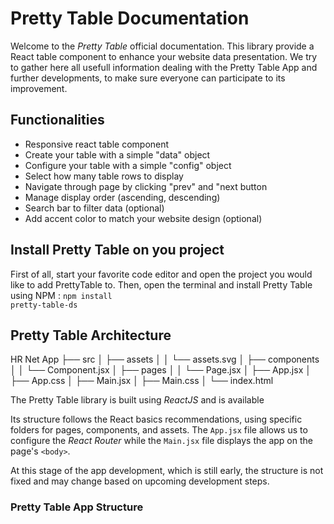 # Pretty Table Documentation

Welcome to the *Pretty Table* official documentation. This library provide a React table component to enhance your website data presentation. We try to gather here all usefull information dealing with the Pretty Table App and further developments, to make sure everyone can participate to its improvement.

## Functionalities
- Responsive react table component
- Create your table with a simple "data" object
- Configure your table with a simple "config" object
- Select how many table rows to display 
- Navigate through page by clicking "prev" and "next button
- Manage display order (ascending, descending)
- Search bar to filter data (optional)
- Add accent color to match your website design (optional)

## Install Pretty Table on you project

First of all, start your favorite code editor and open the project you would like to add PrettyTable to.
Then, open the terminal and install Pretty Table using NPM :
<code>npm install pretty-table-ds</code>

## Pretty Table Architecture

HR Net App
├── src
│ ├── assets
│ │ └── assets.svg
│ ├── components
│ │ └── Component.jsx
│ ├── pages
│ │ └── Page.jsx
│ ├── App.jsx
│ ├── App.css
│ ├── Main.jsx
│ ├── Main.css
│ └── index.html

The Pretty Table library is built using *ReactJS* and is available 

Its structure follows the React basics recommendations, using specific folders for pages, components, and assets. The `App.jsx` file allows us to configure the *React Router* while the `Main.jsx` file displays the app on the page's `<body>`.

At this stage of the app development, which is still early, the structure is not fixed and may change based on upcoming development steps.

### Pretty Table App Structure


